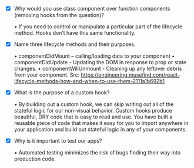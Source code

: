 - [x] Why would you use class component over function components (removing hooks from the question)?

  •	If you need to control or manipulate a particular part of the lifecycle method. Hooks don’t have this same functionality.

- [x] Name three lifecycle methods and their purposes.

  •	componentDidMount – calling/loading data to your component
  •	componentDidUpdate - Updating the DOM in response to prop or state changes.
  •	componentWillUnmount - Cleaning up any leftover debris from your component.
  Src: https://engineering.musefind.com/react-lifecycle-methods-how-and-when-to-use-them-2111a1b692b1

- [x] What is the purpose of a custom hook?

  •	By building out a custom hook, we can skip writing out all of the stateful logic for our non-visual behavior. Custom hooks produce beautiful, DRY code that is easy to read and use. You have built a reusable piece of code that makes it easy for you to import anywhere in your application and build out stateful logic in any of your components.

- [x] Why is it important to test our apps?

  •	 Automated testing minimizes the risk of bugs finding their way into production code.